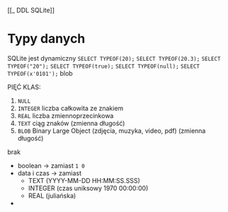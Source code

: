 [[_ DDL SQLite]]


# Typy danych
SQLite jest dynamiczny
`SELECT TYPEOF(20);`
`SELECT TYPEOF(20.3);`
`SELECT TYPEOF("20");`
`SELECT TYPEOF(true);`
`SELECT TYPEOF(null);`
`SELECT TYPEOF(x'0101');` blob




PIĘĆ KLAS:
1. `NULL`
2. `INTEGER` liczba całkowita ze znakiem
3. `REAL` liczba zmiennoprzecinkowa
4. `TEXT` ciąg znaków (zmienna długość)
5. `BLOB` Binary Large Object (zdjęcia, muzyka, video, pdf) (zmienna długość)

brak
- boolean -> zamiast `1 0`
- data i czas -> zamiast 
	- TEXT (YYYY-MM-DD HH:MM:SS.SSS) 
	- INTEGER (czas uniksowy 1970 00:00:00)
	- REAL (juliańska)
- 




